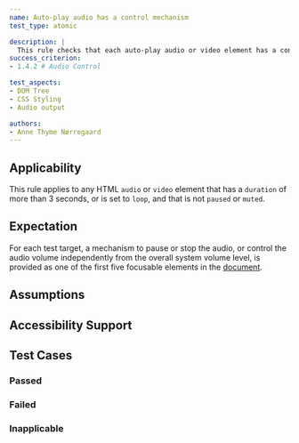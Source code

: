 ```yaml
---
name: Auto-play audio has a control mechanism
test_type: atomic

description: |
  This rule checks that each auto-play audio or video element has a control mechanism.
success_criterion: 
- 1.4.2 # Audio Control

test_aspects:
- DOM Tree
- CSS Styling
- Audio output

authors:
- Anne Thyme Nørregaard
---
```


## Applicability

This rule applies to any HTML `audio` or `video` element that has a `duration` of more than 3 seconds, or is set to `loop`, and that is not `paused` or `muted`. 

## Expectation

For each test target, a mechanism to pause or stop the audio, or control the audio volume independently from the overall system volume level, is provided as one of the first five focusable elements in the [document](#https://www.w3.org/TR/dom/#concept-document).

## Assumptions

## Accessibility Support

## Test Cases

### Passed

### Failed

### Inapplicable
